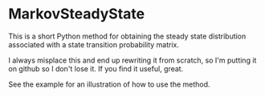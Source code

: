 # MarkovSteadyState

This is a short Python method for obtaining the steady state 
distribution associated with a state transition probability matrix.

I always misplace this and end up rewriting it from scratch, so I'm 
putting it on github so I don't lose it. If you find it useful, great.

See the example for an illustration of how to use the method.
